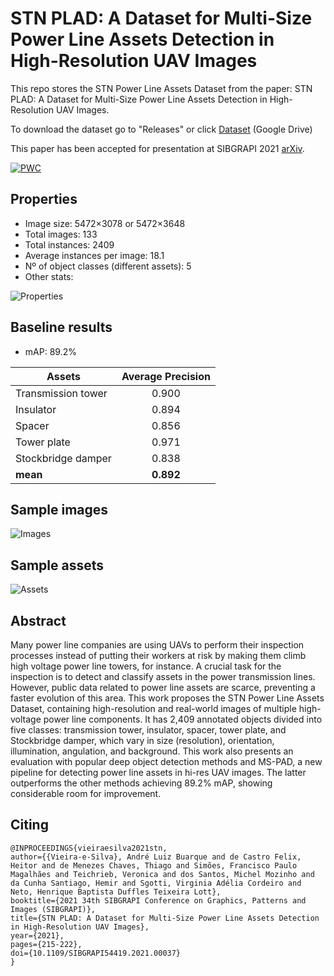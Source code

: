 # STN PLAD: A Dataset for Multi-Size Power Line Assets Detection in High-Resolution UAV Images

This repo stores the STN Power Line Assets Dataset from the paper: STN PLAD: A Dataset for Multi-Size Power Line Assets Detection in High-Resolution UAV Images.

To download the dataset go to "Releases" or click [Dataset](https://drive.google.com/file/d/1KsNziErZ5ZRuWBpwUS5nlTnb8CcB2uQp/view?usp=sharing) (Google Drive)

This paper has been accepted for presentation at SIBGRAPI 2021 [arXiv](https://arxiv.org/abs/2108.07944).

[![PWC](https://img.shields.io/endpoint.svg?url=https://paperswithcode.com/badge/plad-a-dataset-for-multi-size-power-line/object-detection-on-plad)](https://paperswithcode.com/sota/object-detection-on-plad?p=plad-a-dataset-for-multi-size-power-line)

## Properties
- Image size: 5472×3078 or 5472×3648
- Total images: 133
- Total instances: 2409
- Average instances per image: 18.1
- Nº of object classes (different assets): 5
- Other stats:

![Properties](https://i.imgur.com/HzdL7bF.png)

## Baseline results

- mAP: 89.2%

| Assets             | Average Precision |
|--------------------|:-----------------:|
| Transmission tower |       0.900       |
| Insulator          |       0.894       |
| Spacer             |       0.856       |
| Tower plate        |       0.971       |
| Stockbridge damper |       0.838       |
| **mean**           |     **0.892**     |

## Sample images
![Images](https://i.imgur.com/xIe5jbr.png)

## Sample assets
![Assets](https://i.imgur.com/7j6qe11.png)

## Abstract

Many power line companies are using UAVs to perform their inspection processes instead of putting their workers at risk by making them climb high voltage power line towers, for instance. A crucial task for the inspection is to detect and classify assets in the power transmission lines. However, public data related to power line assets are scarce, preventing a faster evolution of this area. This work proposes the STN Power Line Assets Dataset, containing high-resolution and real-world images of multiple high-voltage power line components. It has 2,409 annotated objects divided into five classes: transmission tower, insulator, spacer, tower plate, and Stockbridge damper, which vary in size (resolution), orientation, illumination, angulation, and background. This work also presents an evaluation with popular deep object detection methods and MS-PAD, a new pipeline for detecting power line assets in hi-res UAV images. The latter outperforms the other methods achieving 89.2% mAP, showing considerable room for improvement.

## Citing

```
@INPROCEEDINGS{vieiraesilva2021stn,  
author={{Vieira-e-Silva}, André Luiz Buarque and de Castro Felix, Heitor and de Menezes Chaves, Thiago and Simões, Francisco Paulo Magalhães and Teichrieb, Veronica and dos Santos, Michel Mozinho and da Cunha Santiago, Hemir and Sgotti, Virginia Adélia Cordeiro and Neto, Henrique Baptista Duffles Teixeira Lott},  
booktitle={2021 34th SIBGRAPI Conference on Graphics, Patterns and Images (SIBGRAPI)},   
title={STN PLAD: A Dataset for Multi-Size Power Line Assets Detection in High-Resolution UAV Images},   
year={2021},   
pages={215-222},  
doi={10.1109/SIBGRAPI54419.2021.00037}
}
```



